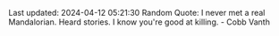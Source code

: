 Last updated: 2024-04-12 05:21:30
Random Quote: I never met a real Mandalorian. Heard stories. I know you're good at killing. - Cobb Vanth